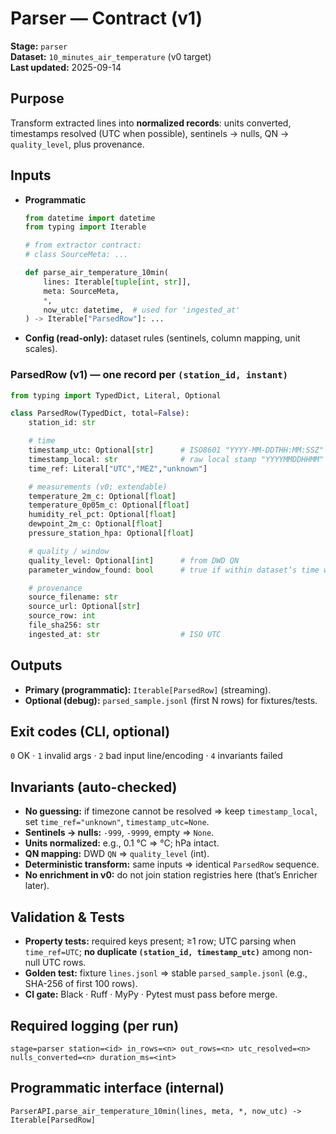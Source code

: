 <!-- docs/contracts/parser.md -->

# Parser — Contract (v1)

**Stage:** `parser`  
**Dataset:** `10_minutes_air_temperature` (v0 target)  
**Last updated:** 2025-09-14

## Purpose
Transform extracted lines into **normalized records**: units converted, timestamps resolved (UTC when possible), sentinels → nulls, QN → `quality_level`, plus provenance.

## Inputs
- **Programmatic**
  ```python
  from datetime import datetime
  from typing import Iterable

  # from extractor contract:
  # class SourceMeta: ...

  def parse_air_temperature_10min(
      lines: Iterable[tuple[int, str]],
      meta: SourceMeta,
      *,
      now_utc: datetime,  # used for 'ingested_at'
  ) -> Iterable["ParsedRow"]: ...
  ```

- **Config (read-only):** dataset rules (sentinels, column mapping, unit scales).

### ParsedRow (v1) — one record per `(station_id, instant)`
```python
from typing import TypedDict, Literal, Optional

class ParsedRow(TypedDict, total=False):
    station_id: str

    # time
    timestamp_utc: Optional[str]      # ISO8601 "YYYY-MM-DDTHH:MM:SSZ" when resolvable
    timestamp_local: str              # raw local stamp "YYYYMMDDHHMM"
    time_ref: Literal["UTC","MEZ","unknown"]

    # measurements (v0; extendable)
    temperature_2m_c: Optional[float]
    temperature_0p05m_c: Optional[float]
    humidity_rel_pct: Optional[float]
    dewpoint_2m_c: Optional[float]
    pressure_station_hpa: Optional[float]

    # quality / window
    quality_level: Optional[int]      # from DWD QN
    parameter_window_found: bool      # true if within dataset’s time window

    # provenance
    source_filename: str
    source_url: Optional[str]
    source_row: int
    file_sha256: str
    ingested_at: str                  # ISO UTC
```

## Outputs
- **Primary (programmatic):** `Iterable[ParsedRow]` (streaming).
- **Optional (debug):** `parsed_sample.jsonl` (first N rows) for fixtures/tests.

## Exit codes (CLI, optional)
`0` OK · `1` invalid args · `2` bad input line/encoding · `4` invariants failed

## Invariants (auto-checked)
- **No guessing:** if timezone cannot be resolved ⇒ keep `timestamp_local`, set `time_ref="unknown"`, `timestamp_utc=None`.
- **Sentinels → nulls:** `-999`, `-9999`, empty ⇒ `None`.
- **Units normalized:** e.g., 0.1 °C ⇒ °C; hPa intact.
- **QN mapping:** DWD `QN` ⇒ `quality_level` (int).
- **Deterministic transform:** same inputs ⇒ identical `ParsedRow` sequence.
- **No enrichment in v0:** do not join station registries here (that’s Enricher later).

## Validation & Tests
- **Property tests:** required keys present; ≥1 row; UTC parsing when `time_ref=UTC`; **no duplicate `(station_id, timestamp_utc)`** among non-null UTC rows.
- **Golden test:** fixture `lines.jsonl` ⇒ stable `parsed_sample.jsonl` (e.g., SHA-256 of first 100 rows).
- **CI gate:** Black · Ruff · MyPy · Pytest must pass before merge.

## Required logging (per run)
```
stage=parser station=<id> in_rows=<n> out_rows=<n> utc_resolved=<n> nulls_converted=<n> duration_ms=<int>
```

## Programmatic interface (internal)
```
ParserAPI.parse_air_temperature_10min(lines, meta, *, now_utc) -> Iterable[ParsedRow]
```